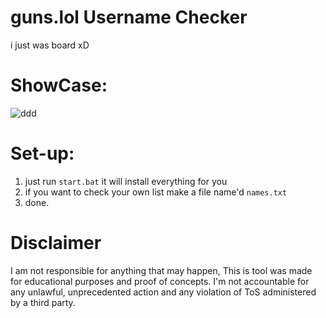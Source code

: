 # guns.lol Username Checker
i just was board xD


# ShowCase: 
![ddd](https://github.com/user-attachments/assets/e887c0fe-36a3-4928-a279-9911489ca9ec)


# Set-up:
1. just run `start.bat` it will install everything for you
2. if you want to check your own list make a file name'd `names.txt`
3. done.


# Disclaimer

I am not responsible for anything that may happen, This is tool was made for educational purposes and proof of concepts. I'm not accountable for any unlawful, unprecedented action and any violation of ToS administered by a third party.
